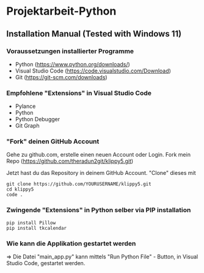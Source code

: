 # Projektarbeit-Python

## Installation Manual (Tested with Windows 11)

### Voraussetzungen installierter Programme
- Python (https://www.python.org/downloads/)
- Visual Studio Code (https://code.visualstudio.com/Download)
- Git (https://git-scm.com/downloads)

### Empfohlene "Extensions" in Visual Studio Code
- Pylance
- Python
- Python Debugger
- Git Graph

### "Fork" deinen GitHub Account
Gehe zu github.com, erstelle einen neuen Account oder Login.
Fork mein Repo (https://github.com/theradun2git/klippy5.git)

Jetzt hast du das Repository in deinem GitHub Account.
"Clone" dieses mit

```
git clone https://github.com/YOURUSERNAME/klippy5.git
cd klippy5
code .
```

### Zwingende "Extensions" in Python selber via PIP installation
```
pip install Pillow
pip install tkcalendar
```

### Wie kann die Applikation gestartet werden
=> Die Datei "main_app.py" kann mittels "Run Python File" - Button, in Visual Studio Code, gestartet werden.
